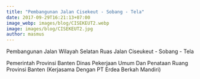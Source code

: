 ```yaml
---
title: "Pembangunan Jalan Cisekeut - Sobang - Tela"
date: 2017-09-29T16:21:13+07:00
image_webp: images/blog/CISEKEUT2.webp
image: images/blog/CISEKEUT2.jpg
author: masmus
---
```


Pembangunan Jalan Wilayah Selatan Ruas Jalan Ciseukeut - Sobang - Tela

Pemerintah Provinsi Banten Dinas Pekerjaan Umum Dan Penataan Ruang Provinsi Banten                                     (Kerjasama Dengan PT Erdea Berkah Mandiri)
